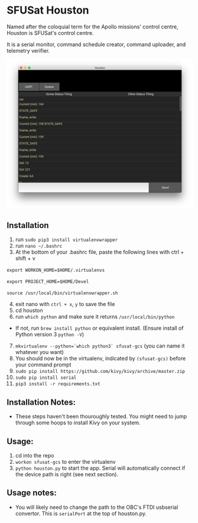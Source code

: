 # SFUSat Houston

Named after the coloquial term for the Apollo missions' control centre, Houston is SFUSat's control centre. 

It is a serial monitor, command schedule creator, command uploader, and telemetry verifier. 

![screenshot](docs/screenshot.png?raw=true "Screenshot of early version")

## Installation
1. run `sudo pip3 install virtualenvwrapper`
2. run `nano ~/.bashrc`
3. At the bottom of your .bashrc file, paste the following lines with ctrl + shift + v

`export WORKON_HOME=$HOME/.virtualenvs`

`export PROJECT_HOME=$HOME/Devel`

`source /usr/local/bin/virtualenvwrapper.sh`

4. exit nano with `ctrl + x`, `y` to save the file
5. cd houston
6. run `which python` and make sure it returns `/usr/local/bin/python`
- If not, run `brew install python` or equivalent install. (Ensure install of Python version 3 `python -V`)
7. ``mkvirtualenv --python=`which python3` sfusat-gcs`` (you can name it whatever you want)
8. You should now be in the virtualenv, indicated by `(sfusat-gcs)` before your command prompt
9. `sudo pip install https://github.com/kivy/kivy/archive/master.zip`
10. `sudo pip install serial`
11. `pip3 install -r requirements.txt`

## Installation Notes:

- These steps haven't been thouroughly tested. You might need to jump through some hoops to install Kivy on your system.

## Usage:
1. cd into the repo
2. `workon sfusat-gcs` to enter the virtualenv
3. `python houston.py` to start the app. Serial will automatically connect if the device path is right (see next section).

## Usage notes:

- You will likely need to change the path to the OBC's FTDI usbserial convertor. This is `serialPort` at the top of houston.py.
